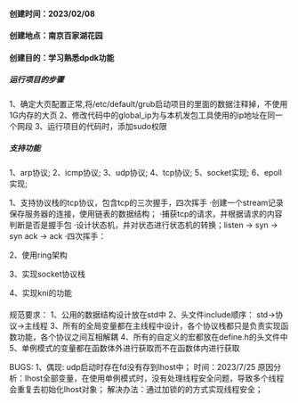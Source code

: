 #### 创建时间：2023/02/08
#### 创建地点：南京百家湖花园
#### 创建目的：学习熟悉dpdk功能

##### 运行项目的步骤
1、确定大页配置正常,将/etc/default/grub启动项目的里面的数据注释掉，不使用1G内存的大页
2、修改代码中的global_ip为与本机发包工具使用的ip地址在同一个网段
3、运行项目的代码时，添加sudo权限

##### 支持功能
1、arp协议;
2、icmp协议;
3、udp协议;
4、tcp协议;
5、socket实现;
6、epoll实现;


1、支持协议栈的tcp协议，包含tcp的三次握手，四次挥手
    ·创建一个stream记录保存服务器的连接，使用链表的数据结构；
    ·捕获tcp的请求，并根据请求的内容判断是否是握手包
    ·设计状态机，并对状态进行状态机的转换；listen -> syn -> syn ack -> ack
    ·四次挥手：

2、使用ring架构

3、实现socket协议栈

4、实现kni的功能

####
规范要求：
    1、公用的数据结构设计放在std中
    2、头文件include顺序： std->协议->主线程
    3、所有的全局变量都在主线程中设计，各个协议栈都只是负责实现函数功能，各个协议之间互相解耦
    4、所有的自定义的宏都放在define.h的头文件中
    5、单例模式的变量都在函数体外进行获取而不在函数体内进行获取


BUGS:
    1、偶现: udp启动时存在fd没有存到lhost中；          时间：2023/7/25
       原因分析：lhost全部变量，在使用单例模式时，没有处理线程安全问题，导致多个线程会重复去初始化lhost对象；
       解决办法：通过加锁的的方式实现线程安全；
